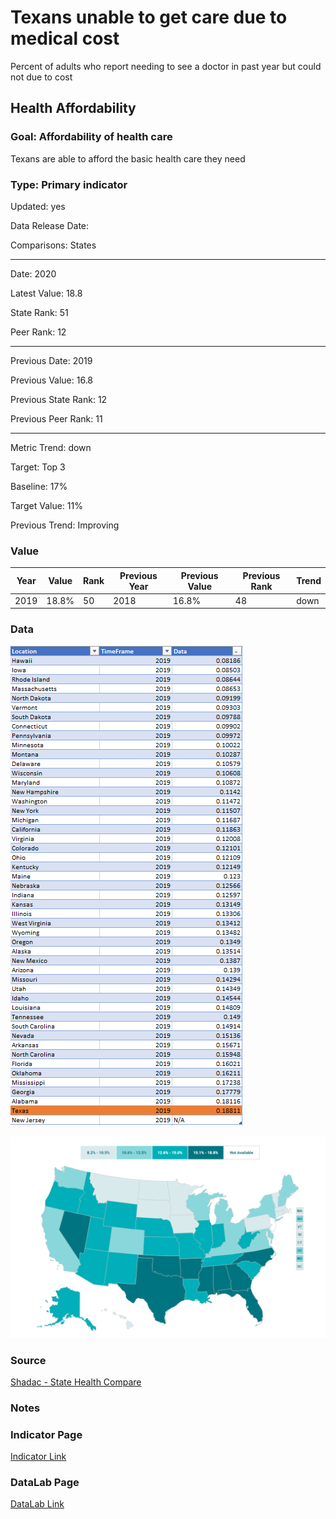 # Texans unable to get care due to medical cost


Percent of adults who report needing to see a doctor in past year but could not due to cost

## Health Affordability

### Goal: Affordability of health care

Texans are able to afford the basic health care they need

### Type: Primary indicator

Updated: yes

Data Release Date: 


Comparisons: States


----

Date: 2020

Latest Value: 18.8

State Rank: 51

Peer Rank: 12


----

Previous Date:  2019

Previous Value: 16.8

Previous State Rank:   12

Previous Peer Rank: 11


----
Metric Trend: down

Target: Top 3

Baseline: 17%

Target Value: 11%

Previous Trend: Improving



### Value

| Year |  Value      | Rank        | Previous Year | Previous Value | Previous Rank | Trend | 
| ----------- | ----------- | ----------- | ----------- | ----------- | ----------- | -----------|
|    2019     | 18.8%       |  50        |       2018   |    16.8%     | 48         |   down       | 

### Data

![data](./images/data_cost.PNG)

![map](./images/map_cost.PNG)

### Source

[Shadac - State Health Compare](http://statehealthcompare.shadac.org/map/178/percent-of-adults-who-could-not-get-medical-care-when-needed-due-to-cost-by-total-2011-to-2019#a/27/211)

### Notes

### Indicator Page

[Indicator Link](https://indicators.texas2036.org/indicator/137)

### DataLab Page

[DataLab Link](https://datalab.texas2036.org/bwhqgjc/behavioral-risk-factor-surveillance-system-brfss-prevalence-data?accesskey=aoasocg)
